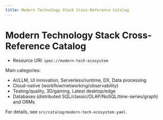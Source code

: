 ```yaml
---
title: Modern Technology Stack Cross-Reference Catalog
---
```


# Modern Technology Stack Cross-Reference Catalog

- Resource URI: `spec://modern-tech-ecosystem`

Main categories:
- AI/LLM, UI innovation, Serverless/runtime, DX, Data processing
- Cloud-native (workflow/networking/observability)
- Testing/quality, 3D/gaming, Latest desktop/edge
- Databases (distributed SQL/classic/OLAP/NoSQL/time-series/graph) and ORMs

For details, see `src/catalog/modern-tech-ecosystem.yaml`.